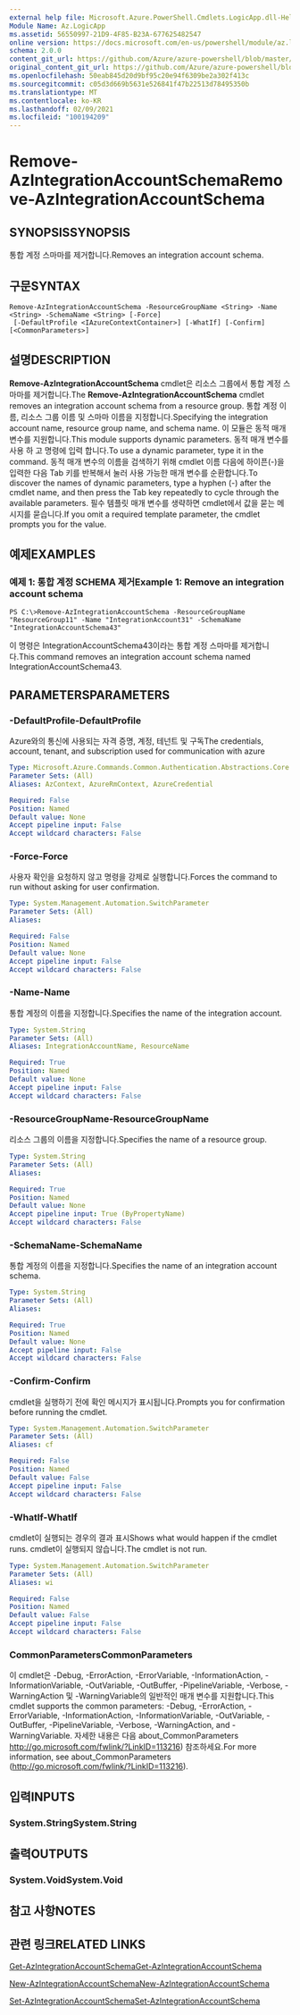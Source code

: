 ```yaml
---
external help file: Microsoft.Azure.PowerShell.Cmdlets.LogicApp.dll-Help.xml
Module Name: Az.LogicApp
ms.assetid: 56550997-21D9-4F85-B23A-677625482547
online version: https://docs.microsoft.com/en-us/powershell/module/az.logicapp/remove-azintegrationaccountschema
schema: 2.0.0
content_git_url: https://github.com/Azure/azure-powershell/blob/master/src/LogicApp/LogicApp/help/Remove-AzIntegrationAccountSchema.md
original_content_git_url: https://github.com/Azure/azure-powershell/blob/master/src/LogicApp/LogicApp/help/Remove-AzIntegrationAccountSchema.md
ms.openlocfilehash: 50eab845d20d9bf95c20e94f6309be2a302f413c
ms.sourcegitcommit: c05d3d669b5631e526841f47b22513d78495350b
ms.translationtype: MT
ms.contentlocale: ko-KR
ms.lasthandoff: 02/09/2021
ms.locfileid: "100194209"
---
```

# <span data-ttu-id="0c165-101">Remove-AzIntegrationAccountSchema</span><span class="sxs-lookup"><span data-stu-id="0c165-101">Remove-AzIntegrationAccountSchema</span></span>

## <span data-ttu-id="0c165-102">SYNOPSIS</span><span class="sxs-lookup"><span data-stu-id="0c165-102">SYNOPSIS</span></span>
<span data-ttu-id="0c165-103">통합 계정 스마마를 제거합니다.</span><span class="sxs-lookup"><span data-stu-id="0c165-103">Removes an integration account schema.</span></span>

## <span data-ttu-id="0c165-104">구문</span><span class="sxs-lookup"><span data-stu-id="0c165-104">SYNTAX</span></span>

```
Remove-AzIntegrationAccountSchema -ResourceGroupName <String> -Name <String> -SchemaName <String> [-Force]
 [-DefaultProfile <IAzureContextContainer>] [-WhatIf] [-Confirm] [<CommonParameters>]
```

## <span data-ttu-id="0c165-105">설명</span><span class="sxs-lookup"><span data-stu-id="0c165-105">DESCRIPTION</span></span>
<span data-ttu-id="0c165-106">**Remove-AzIntegrationAccountSchema** cmdlet은 리소스 그룹에서 통합 계정 스마마를 제거합니다.</span><span class="sxs-lookup"><span data-stu-id="0c165-106">The **Remove-AzIntegrationAccountSchema** cmdlet removes an integration account schema from a resource group.</span></span>
<span data-ttu-id="0c165-107">통합 계정 이름, 리소스 그룹 이름 및 스마마 이름을 지정합니다.</span><span class="sxs-lookup"><span data-stu-id="0c165-107">Specifying the integration account name, resource group name, and schema name.</span></span>
<span data-ttu-id="0c165-108">이 모듈은 동적 매개 변수를 지원합니다.</span><span class="sxs-lookup"><span data-stu-id="0c165-108">This module supports dynamic parameters.</span></span>
<span data-ttu-id="0c165-109">동적 매개 변수를 사용 하 고 명령에 입력 합니다.</span><span class="sxs-lookup"><span data-stu-id="0c165-109">To use a dynamic parameter, type it in the command.</span></span>
<span data-ttu-id="0c165-110">동적 매개 변수의 이름을 검색하기 위해 cmdlet 이름 다음에 하이픈(-)을 입력한 다음 Tab 키를 반복해서 눌러 사용 가능한 매개 변수를 순환합니다.</span><span class="sxs-lookup"><span data-stu-id="0c165-110">To discover the names of dynamic parameters, type a hyphen (-) after the cmdlet name, and then press the Tab key repeatedly to cycle through the available parameters.</span></span>
<span data-ttu-id="0c165-111">필수 템플릿 매개 변수를 생략하면 cmdlet에서 값을 묻는 메시지를 묻습니다.</span><span class="sxs-lookup"><span data-stu-id="0c165-111">If you omit a required template parameter, the cmdlet prompts you for the value.</span></span>

## <span data-ttu-id="0c165-112">예제</span><span class="sxs-lookup"><span data-stu-id="0c165-112">EXAMPLES</span></span>

### <span data-ttu-id="0c165-113">예제 1: 통합 계정 SCHEMA 제거</span><span class="sxs-lookup"><span data-stu-id="0c165-113">Example 1: Remove an integration account schema</span></span>
```
PS C:\>Remove-AzIntegrationAccountSchema -ResourceGroupName "ResourceGroup11" -Name "IntegrationAccount31" -SchemaName "IntegrationAccountSchema43"
```

<span data-ttu-id="0c165-114">이 명령은 IntegrationAccountSchema43이라는 통합 계정 스마마를 제거합니다.</span><span class="sxs-lookup"><span data-stu-id="0c165-114">This command removes an integration account schema named IntegrationAccountSchema43.</span></span>

## <span data-ttu-id="0c165-115">PARAMETERS</span><span class="sxs-lookup"><span data-stu-id="0c165-115">PARAMETERS</span></span>

### <span data-ttu-id="0c165-116">-DefaultProfile</span><span class="sxs-lookup"><span data-stu-id="0c165-116">-DefaultProfile</span></span>
<span data-ttu-id="0c165-117">Azure와의 통신에 사용되는 자격 증명, 계정, 테넌트 및 구독</span><span class="sxs-lookup"><span data-stu-id="0c165-117">The credentials, account, tenant, and subscription used for communication with azure</span></span>

```yaml
Type: Microsoft.Azure.Commands.Common.Authentication.Abstractions.Core.IAzureContextContainer
Parameter Sets: (All)
Aliases: AzContext, AzureRmContext, AzureCredential

Required: False
Position: Named
Default value: None
Accept pipeline input: False
Accept wildcard characters: False
```

### <span data-ttu-id="0c165-118">-Force</span><span class="sxs-lookup"><span data-stu-id="0c165-118">-Force</span></span>
<span data-ttu-id="0c165-119">사용자 확인을 요청하지 않고 명령을 강제로 실행합니다.</span><span class="sxs-lookup"><span data-stu-id="0c165-119">Forces the command to run without asking for user confirmation.</span></span>

```yaml
Type: System.Management.Automation.SwitchParameter
Parameter Sets: (All)
Aliases:

Required: False
Position: Named
Default value: None
Accept pipeline input: False
Accept wildcard characters: False
```

### <span data-ttu-id="0c165-120">-Name</span><span class="sxs-lookup"><span data-stu-id="0c165-120">-Name</span></span>
<span data-ttu-id="0c165-121">통합 계정의 이름을 지정합니다.</span><span class="sxs-lookup"><span data-stu-id="0c165-121">Specifies the name of the integration account.</span></span>

```yaml
Type: System.String
Parameter Sets: (All)
Aliases: IntegrationAccountName, ResourceName

Required: True
Position: Named
Default value: None
Accept pipeline input: False
Accept wildcard characters: False
```

### <span data-ttu-id="0c165-122">-ResourceGroupName</span><span class="sxs-lookup"><span data-stu-id="0c165-122">-ResourceGroupName</span></span>
<span data-ttu-id="0c165-123">리소스 그룹의 이름을 지정합니다.</span><span class="sxs-lookup"><span data-stu-id="0c165-123">Specifies the name of a resource group.</span></span>

```yaml
Type: System.String
Parameter Sets: (All)
Aliases:

Required: True
Position: Named
Default value: None
Accept pipeline input: True (ByPropertyName)
Accept wildcard characters: False
```

### <span data-ttu-id="0c165-124">-SchemaName</span><span class="sxs-lookup"><span data-stu-id="0c165-124">-SchemaName</span></span>
<span data-ttu-id="0c165-125">통합 계정의 이름을 지정합니다.</span><span class="sxs-lookup"><span data-stu-id="0c165-125">Specifies the name of an integration account schema.</span></span>

```yaml
Type: System.String
Parameter Sets: (All)
Aliases:

Required: True
Position: Named
Default value: None
Accept pipeline input: False
Accept wildcard characters: False
```

### <span data-ttu-id="0c165-126">-Confirm</span><span class="sxs-lookup"><span data-stu-id="0c165-126">-Confirm</span></span>
<span data-ttu-id="0c165-127">cmdlet을 실행하기 전에 확인 메시지가 표시됩니다.</span><span class="sxs-lookup"><span data-stu-id="0c165-127">Prompts you for confirmation before running the cmdlet.</span></span>

```yaml
Type: System.Management.Automation.SwitchParameter
Parameter Sets: (All)
Aliases: cf

Required: False
Position: Named
Default value: False
Accept pipeline input: False
Accept wildcard characters: False
```

### <span data-ttu-id="0c165-128">-WhatIf</span><span class="sxs-lookup"><span data-stu-id="0c165-128">-WhatIf</span></span>
<span data-ttu-id="0c165-129">cmdlet이 실행되는 경우의 결과 표시</span><span class="sxs-lookup"><span data-stu-id="0c165-129">Shows what would happen if the cmdlet runs.</span></span>
<span data-ttu-id="0c165-130">cmdlet이 실행되지 않습니다.</span><span class="sxs-lookup"><span data-stu-id="0c165-130">The cmdlet is not run.</span></span>

```yaml
Type: System.Management.Automation.SwitchParameter
Parameter Sets: (All)
Aliases: wi

Required: False
Position: Named
Default value: False
Accept pipeline input: False
Accept wildcard characters: False
```

### <span data-ttu-id="0c165-131">CommonParameters</span><span class="sxs-lookup"><span data-stu-id="0c165-131">CommonParameters</span></span>
<span data-ttu-id="0c165-132">이 cmdlet은 -Debug, -ErrorAction, -ErrorVariable, -InformationAction, -InformationVariable, -OutVariable, -OutBuffer, -PipelineVariable, -Verbose, -WarningAction 및 -WarningVariable의 일반적인 매개 변수를 지원합니다.</span><span class="sxs-lookup"><span data-stu-id="0c165-132">This cmdlet supports the common parameters: -Debug, -ErrorAction, -ErrorVariable, -InformationAction, -InformationVariable, -OutVariable, -OutBuffer, -PipelineVariable, -Verbose, -WarningAction, and -WarningVariable.</span></span> <span data-ttu-id="0c165-133">자세한 내용은 다음 about_CommonParameters http://go.microsoft.com/fwlink/?LinkID=113216) 참조하세요.</span><span class="sxs-lookup"><span data-stu-id="0c165-133">For more information, see about_CommonParameters (http://go.microsoft.com/fwlink/?LinkID=113216).</span></span>

## <span data-ttu-id="0c165-134">입력</span><span class="sxs-lookup"><span data-stu-id="0c165-134">INPUTS</span></span>

### <span data-ttu-id="0c165-135">System.String</span><span class="sxs-lookup"><span data-stu-id="0c165-135">System.String</span></span>

## <span data-ttu-id="0c165-136">출력</span><span class="sxs-lookup"><span data-stu-id="0c165-136">OUTPUTS</span></span>

### <span data-ttu-id="0c165-137">System.Void</span><span class="sxs-lookup"><span data-stu-id="0c165-137">System.Void</span></span>

## <span data-ttu-id="0c165-138">참고 사항</span><span class="sxs-lookup"><span data-stu-id="0c165-138">NOTES</span></span>

## <span data-ttu-id="0c165-139">관련 링크</span><span class="sxs-lookup"><span data-stu-id="0c165-139">RELATED LINKS</span></span>

[<span data-ttu-id="0c165-140">Get-AzIntegrationAccountSchema</span><span class="sxs-lookup"><span data-stu-id="0c165-140">Get-AzIntegrationAccountSchema</span></span>](./Get-AzIntegrationAccountSchema.md)

[<span data-ttu-id="0c165-141">New-AzIntegrationAccountSchema</span><span class="sxs-lookup"><span data-stu-id="0c165-141">New-AzIntegrationAccountSchema</span></span>](./New-AzIntegrationAccountSchema.md)

[<span data-ttu-id="0c165-142">Set-AzIntegrationAccountSchema</span><span class="sxs-lookup"><span data-stu-id="0c165-142">Set-AzIntegrationAccountSchema</span></span>](./Set-AzIntegrationAccountSchema.md)


